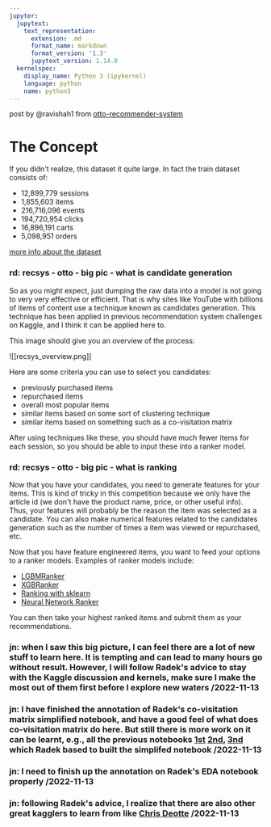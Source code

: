 ```yaml
---
jupyter:
  jupytext:
    text_representation:
      extension: .md
      format_name: markdown
      format_version: '1.3'
      jupytext_version: 1.14.0
  kernelspec:
    display_name: Python 3 (ipykernel)
    language: python
    name: python3
---
```



post by @ravishah1 from [otto-recommender-system](https://www.kaggle.com/competitions/otto-recommender-system)

# The Concept

If you didn't realize, this dataset it quite large. In fact the train dataset consists of:

-   12,899,779 sessions
-   1,855,603 items
-   216,716,096 events
-   194,720,954 clicks
-   16,896,191 carts
-   5,098,951 orders

[more info about the dataset](https://github.com/otto-de/recsys-dataset)

### rd: recsys - otto - big pic - what is candidate generation
So as you might expect, just dumping the raw data into a model is not going to very very effective or efficient. That is why sites like YouTube with billions of items of content use a technique known as candidates generation. This technique has been applied in previous recommendation system challenges on Kaggle, and I think it can be applied here to.

This image should give you an overview of the process:

![[recsys_overview.png]]


Here are some criteria you can use to select you candidates:

-   previously purchased items
-   repurchased items
-   overall most popular items
-   similar items based on some sort of clustering technique
-   similar items based on something such as a co-visitation matrix

After using techniques like these, you should have much fewer items for each session, so you should be able to input these into a ranker model.

### rd: recsys - otto - big pic - what is ranking

Now that you have your candidates, you need to generate features for your items. This is kind of tricky in this competition because we only have the article id (we don't have the product name, price, or other useful info). Thus, your features will probably be the reason the item was selected as a candidate. You can also make numerical features related to the candidates generation such as the number of times a item was viewed or repurchased, etc.

Now that you have feature engineered items, you want to feed your options to a ranker models. Examples of ranker models include:

-   [LGBMRanker](https://lightgbm.readthedocs.io/en/latest/pythonapi/lightgbm.LGBMRanker.html)
-   [XGBRanker](https://medium.com/predictly-on-tech/learning-to-rank-using-xgboost-83de0166229d)
-   [Ranking with sklearn](https://towardsdatascience.com/learning-to-rank-with-python-scikit-learn-327a5cfd81f)
-   [Neural Network Ranker](https://maroo.cs.umass.edu/getpdf.php?id=1373)

You can then take your highest ranked items and submit them as your recommendations.

### jn: when I saw this big picture, I can feel there are a lot of new stuff to learn here. It is tempting and can lead to many hours go without result. However, I will follow Radek's advice to stay with the Kaggle discussion and kernels, make sure I make the most out of them first before I explore new waters /2022-11-13

### jn: I have finished the annotation of Radek's co-visitation matrix simplified notebook, and have a good feel of what does co-visitation matrix do here. But still there is more work on it can be learnt, e.g., all the previous notebooks [1st](https://www.kaggle.com/code/vslaykovsky/co-visitation-matrix) [2nd](https://www.kaggle.com/code/cdeotte/test-data-leak-lb-boost), [3nd](https://www.kaggle.com/code/ingvarasgalinskas/item-type-vs-multiple-clicks-vs-latest-items) which Radek based to built the simplifed notebook /2022-11-13

### jn: I need to finish up the annotation on Radek's EDA notebook properly /2022-11-13

### jn: following Radek's advice, I realize that there are also other great kagglers to learn from like [Chris Deotte](https://www.kaggle.com/code/cdeotte/test-data-leak-lb-boost) /2022-11-13

